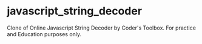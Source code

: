 # javascript_string_decoder
Clone of Online Javascript String Decoder by Coder's Toolbox. For practice and Education purposes only.
